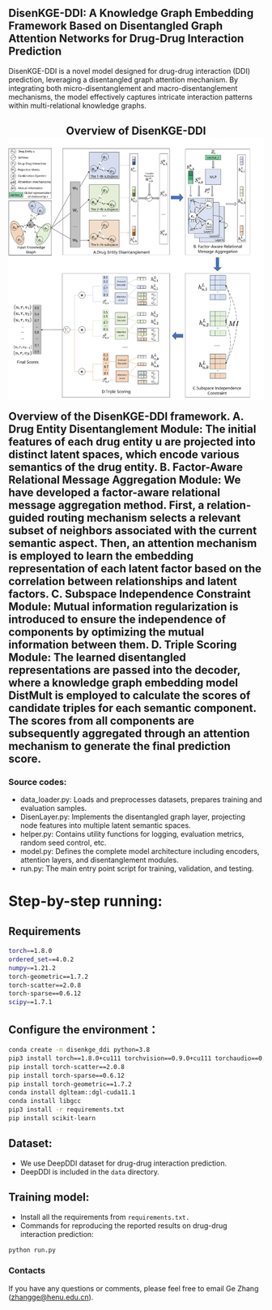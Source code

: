 ## DisenKGE-DDI: A Knowledge Graph Embedding Framework Based on Disentangled Graph Attention Networks for Drug-Drug Interaction Prediction

DisenKGE-DDI is a novel model designed for drug-drug interaction (DDI) prediction, leveraging a disentangled graph attention mechanism. By integrating both micro-disentanglement and macro-disentanglement mechanisms, the model effectively captures intricate interaction patterns within multi-relational knowledge graphs.

<h2 align="center">
  Overview of DisenKGE-DDI
  <img align="center"  src="./fig/framework.jpg" alt="...">
  <p align="left">Overview of the DisenKGE-DDI framework. A. Drug Entity Disentanglement Module: The initial features of each drug entity u are projected into distinct latent spaces, which encode various semantics of the drug entity. B. Factor-Aware Relational Message Aggregation Module: We have developed a factor-aware relational message aggregation method. First, a relation-guided routing mechanism selects a relevant subset of neighbors associated with the current semantic aspect. Then, an attention mechanism is employed to learn the embedding representation of each latent factor based on the correlation between relationships and latent factors. C. Subspace Independence Constraint Module: Mutual information regularization is introduced to ensure the independence of components by optimizing the mutual information between them. D. Triple Scoring Module: The learned disentangled representations are passed into the decoder, where a knowledge graph embedding model DistMult is employed to calculate the scores of candidate triples for each semantic component. The scores from all components are subsequently aggregated through an attention mechanism to generate the final prediction score.</p>
</h2>



###  Source codes:

+ data_loader.py: Loads and preprocesses datasets, prepares training and evaluation samples.
+ DisenLayer.py: Implements the disentangled graph layer, projecting node features into multiple latent semantic spaces.
+ helper.py: Contains utility functions for logging, evaluation metrics, random seed control, etc.
+ model.py: Defines the complete model architecture including encoders, attention layers, and disentanglement modules.
+ run.py: The main entry point script for training, validation, and testing.


# Step-by-step running:

## Requirements

```sh
torch==1.8.0
ordered_set==4.0.2
numpy==1.21.2
torch-geometric==1.7.2                 
torch-scatter==2.0.8               
torch-sparse==0.6.12
scipy==1.7.1
```

## Configure the environment：

```sh
conda create -n disenkge_ddi python=3.8
pip3 install torch==1.8.0+cu111 torchvision==0.9.0+cu111 torchaudio==0.8.0
pip install torch-scatter==2.0.8
pip install torch-sparse==0.6.12
pip install torch-geometric==1.7.2
conda install dglteam::dgl-cuda11.1
conda install libgcc
pip3 install -r requirements.txt
pip install scikit-learn
```



## Dataset:

+ We use DeepDDI dataset for drug-drug interaction prediction.
+ DeepDDI is included in the `data` directory.

## Training model:

+ Install all the requirements from `requirements.txt.`
+ Commands for reproducing the reported results on drug-drug interaction prediction:

```sh
python run.py 
```

### Contacts

If you have any questions or comments, please feel free to email Ge Zhang (zhangge@henu.edu.cn).
